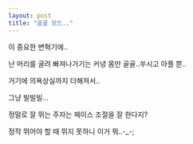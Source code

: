 ```yaml
---
layout: post
title: "골골 모드.."
---
```


이 중요한 변혁기에..

난 머리를 굴려 빠져나가기는 커녕 몸만 골골..쑤시고 아플 뿐..

거기에 의욕상실까지 더해져서..

그냥 빌빌빌...

정말로 잘 뛰는 주자는 페이스 조절을 잘 한다지?

정작 뛰어야 할 때 뛰지 못하니 이거 뭐..-_-;


